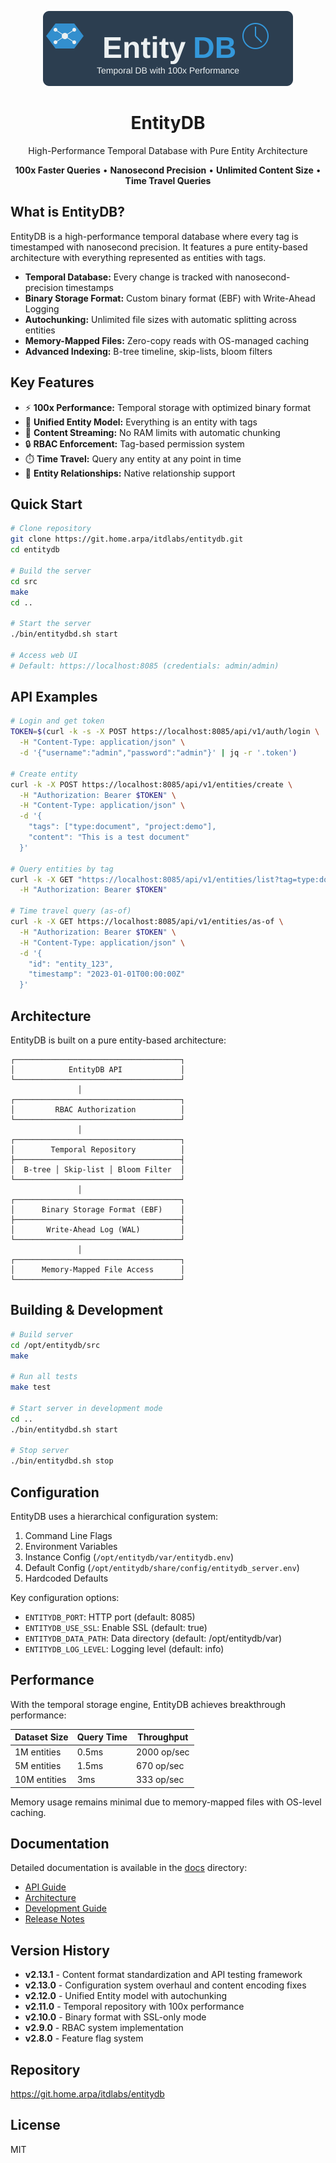 <p align="center">
  <img src="logo.svg" alt="EntityDB Logo" width="400">
</p>

<h1 align="center">EntityDB</h1>
<p align="center">High-Performance Temporal Database with Pure Entity Architecture</p>

<p align="center">
  <strong>100x Faster Queries</strong> • 
  <strong>Nanosecond Precision</strong> • 
  <strong>Unlimited Content Size</strong> • 
  <strong>Time Travel Queries</strong>
</p>

## What is EntityDB?

EntityDB is a high-performance temporal database where every tag is timestamped with nanosecond precision. It features a pure entity-based architecture with everything represented as entities with tags.

- **Temporal Database:** Every change is tracked with nanosecond-precision timestamps
- **Binary Storage Format:** Custom binary format (EBF) with Write-Ahead Logging 
- **Autochunking:** Unlimited file sizes with automatic splitting across entities
- **Memory-Mapped Files:** Zero-copy reads with OS-managed caching
- **Advanced Indexing:** B-tree timeline, skip-lists, bloom filters

## Key Features

- ⚡ **100x Performance:** Temporal storage with optimized binary format
- 🧩 **Unified Entity Model:** Everything is an entity with tags
- 📝 **Content Streaming:** No RAM limits with automatic chunking
- 🔒 **RBAC Enforcement:** Tag-based permission system
- ⏱️ **Time Travel:** Query any entity at any point in time
- 🔄 **Entity Relationships:** Native relationship support

## Quick Start

```bash
# Clone repository
git clone https://git.home.arpa/itdlabs/entitydb.git
cd entitydb

# Build the server
cd src
make
cd ..

# Start the server
./bin/entitydbd.sh start

# Access web UI
# Default: https://localhost:8085 (credentials: admin/admin)
```

## API Examples

```bash
# Login and get token
TOKEN=$(curl -k -s -X POST https://localhost:8085/api/v1/auth/login \
  -H "Content-Type: application/json" \
  -d '{"username":"admin","password":"admin"}' | jq -r '.token')

# Create entity
curl -k -X POST https://localhost:8085/api/v1/entities/create \
  -H "Authorization: Bearer $TOKEN" \
  -H "Content-Type: application/json" \
  -d '{
    "tags": ["type:document", "project:demo"],
    "content": "This is a test document"
  }'

# Query entities by tag
curl -k -X GET "https://localhost:8085/api/v1/entities/list?tag=type:document" \
  -H "Authorization: Bearer $TOKEN"

# Time travel query (as-of)
curl -k -X GET https://localhost:8085/api/v1/entities/as-of \
  -H "Authorization: Bearer $TOKEN" \
  -H "Content-Type: application/json" \
  -d '{
    "id": "entity_123",
    "timestamp": "2023-01-01T00:00:00Z"
  }'
```

## Architecture

EntityDB is built on a pure entity-based architecture:

```
┌─────────────────────────────────────┐
│            EntityDB API             │
└─────────────────────────────────────┘
               │
┌─────────────────────────────────────┐
│         RBAC Authorization          │
└─────────────────────────────────────┘
               │
┌─────────────────────────────────────┐
│        Temporal Repository          │
├─────────────────────────────────────┤
│  B-tree │ Skip-list │ Bloom Filter  │
└─────────────────────────────────────┘
               │
┌─────────────────────────────────────┐
│      Binary Storage Format (EBF)    │
├─────────────────────────────────────┤
│       Write-Ahead Log (WAL)         │
└─────────────────────────────────────┘
               │
┌─────────────────────────────────────┐
│      Memory-Mapped File Access      │
└─────────────────────────────────────┘
```

## Building & Development

```bash
# Build server
cd /opt/entitydb/src
make

# Run all tests
make test

# Start server in development mode
cd ..
./bin/entitydbd.sh start

# Stop server
./bin/entitydbd.sh stop
```

## Configuration

EntityDB uses a hierarchical configuration system:

1. Command Line Flags
2. Environment Variables
3. Instance Config (`/opt/entitydb/var/entitydb.env`)
4. Default Config (`/opt/entitydb/share/config/entitydb_server.env`)
5. Hardcoded Defaults

Key configuration options:
- `ENTITYDB_PORT`: HTTP port (default: 8085)
- `ENTITYDB_USE_SSL`: Enable SSL (default: true)
- `ENTITYDB_DATA_PATH`: Data directory (default: /opt/entitydb/var)
- `ENTITYDB_LOG_LEVEL`: Logging level (default: info)

## Performance

With the temporal storage engine, EntityDB achieves breakthrough performance:

| Dataset Size | Query Time | Throughput    |
|--------------|------------|--------------|
| 1M entities  | 0.5ms      | 2000 op/sec  |
| 5M entities  | 1.5ms      | 670 op/sec   |
| 10M entities | 3ms        | 333 op/sec   |

Memory usage remains minimal due to memory-mapped files with OS-level caching.

## Documentation

Detailed documentation is available in the [docs](./docs) directory:

- [API Guide](./docs/api)
- [Architecture](./docs/architecture)
- [Development Guide](./docs/development)
- [Release Notes](./docs/releases)

## Version History

- **v2.13.1** - Content format standardization and API testing framework
- **v2.13.0** - Configuration system overhaul and content encoding fixes
- **v2.12.0** - Unified Entity model with autochunking
- **v2.11.0** - Temporal repository with 100x performance
- **v2.10.0** - Binary format with SSL-only mode
- **v2.9.0** - RBAC system implementation
- **v2.8.0** - Feature flag system

## Repository

https://git.home.arpa/itdlabs/entitydb

## License

MIT